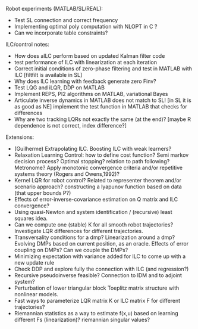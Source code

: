Robot experiments (MATLAB/SL/REAL):

- Test SL connection and correct frequency
- Implementing optimal poly computation with NLOPT in C ?
- Can we incorporate table constraints?

ILC/control notes:
- How does aILC perform based on updated Kalman filter code
- test performance of ILC with linearization at each iteration
- Correct initial conditions of zero-phase filtering and test in MATLAB with ILC 
  [filtfilt is available in SL]
- Why does ILC learning with feedback generate zero Finv?
- Test LQG and iLQR, DDP on MATLAB
- Implement REPS, PI2 algorithms on MATLAB, variational Bayes
- Articulate inverse dynamics in MATLAB does not match to SL! [in SL it is as good as NE]
implement the test function in MATLAB that checks for differences
- Why are two tracking LQRs not exactly the same (at the end)? 
  [maybe R dependence is not correct, index difference?]

Extensions:
- (Guilherme) Extrapolating ILC. Boosting ILC with weak learners?
- Relaxation Learning Control: how to define cost function? Semi markov decision process? Optimal stopping?
  relation to path following? Metronome? Apply monotonic convergence criteria and/or repetitive systems theory
  (Rogers and Owens,1992)?
- Kernel LQR for robot control? Related to representer theorem and/or scenario approach? 
  constructing a lyapunov function based on data (that upper bounds P?)
- Effects of error-inverse-covariance estimation on Q matrix and ILC convergence?
- Using quasi-Newton and system identification / (recursive) least squares idea.
- Can we compute one (stable) K for all smooth robot trajectories? 
  Investigate LQR differences for different trajectories.
- Transversality conditions for a dmp? Linearization around a dmp? 
  Evolving DMPs based on current position, as an oracle. Effects of error coupling on DMPs? 
  Can we couple the DMPs?
- Minimizing expectation with variance added for ILC to come up with a new update rule
- Check DDP and explore fully the connection with ILC (and regression?)
- Recursive pseudoinverse feasible? Connection to IDM and to adjoint system? 
- Perturbation of lower triangular block Toeplitz matrix structure with nonlinear models.
- Fast ways to parameterize LQR matrix K or ILC matrix F for different trajectories?
- Riemannian statistics as a way to estimate f(x,u) based on learning different Fs (linearization)?
  riemannian singular values?

